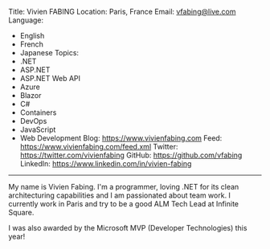Title: Vivien FABING
Location: Paris, France
Email: vfabing@live.com
Language:
  - English
  - French
  - Japanese
Topics:
  - .NET
  - ASP.NET
  - ASP.NET Web API
  - Azure
  - Blazor
  - C#
  - Containers
  - DevOps
  - JavaScript
  - Web Development
Blog: https://www.vivienfabing.com
Feed: https://www.vivienfabing.com/feed.xml
Twitter: https://twitter.com/vivienfabing
GitHub: https://github.com/vfabing
LinkedIn: https://www.linkedin.com/in/vivien-fabing
---
My name is Vivien Fabing. I'm a programmer, loving .NET for its clean architecturing capabilities and I am passionated about team work. I currently work in Paris and try to be a good ALM Tech Lead at Infinite Square.

I was also awarded by the Microsoft MVP (Developer Technologies) this year!
